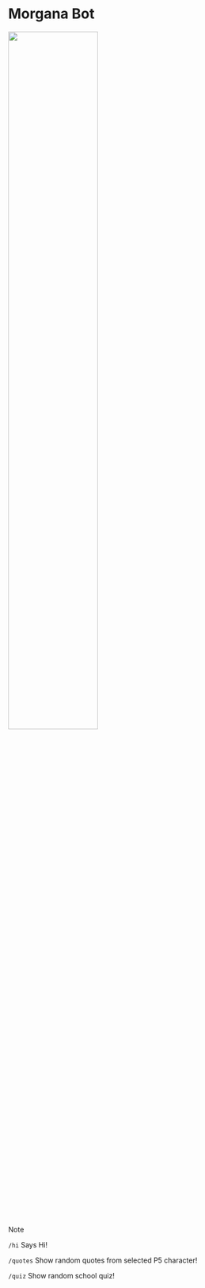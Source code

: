 # Morgana Bot

<img src="https://i.imgur.com/Grgk2cP.png" width="60%" />

<br><br>
  
> [!NOTE]
> 
> ```/hi``` Says Hi!
> 
> ```/quotes``` Show random quotes from selected P5 character!
> 
> ```/quiz``` Show random school quiz!

